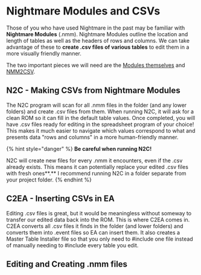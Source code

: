 # Nightmare Modules and CSVs

Those of you who have used Nightmare in the past may be familiar with **Nightmare Modules** \(.nmm\). Nightmare Modules outline the location and length of tables as well as the headers of rows and columns. We can take advantage of these to **create .csv files of various tables** to edit them in a more visually friendly manner.  
  
The two important pieces we will need are the [Modules themselves](http://www.feshrine.net/hacking/nightmare.php) and [NMM2CSV](https://feuniverse.us/t/nmm2csv-edit-tables-with-excel-instead-of-nightmare-updated-to-v1-0/1748).

## N2C - Making CSVs from Nightmare Modules

The N2C program will scan for all .nmm files in the folder \(and any lower folders\) and create .csv files from them. When running N2C, it will ask for a clean ROM so it can fill in the default table values. Once completed, you will have .csv files ready for editing in the spreadsheet program of your choice! This makes it much easier to navigate which values correspond to what and presents data "rows and columns" in a more human-friendly manner.

{% hint style="danger" %}
 **Be careful when running N2C!** 

N2C will create new files for every .nmm it encounters, even if the .csv already exists. This means it can potentially replace your edited .csv files with fresh ones**.** I recommend running N2C in a folder separate from your project folder.
{% endhint %}

## C2EA - Inserting CSVs in EA

Editing .csv files is great, but it would be meaningless without someway to transfer our edited data back into the ROM. This is where C2EA comes in. C2EA converts all .csv files it finds in the folder \(and lower folders\) and converts them into .event files so EA can insert them. It also creates a Master Table Installer file so that you only need to \#include one file instead of manually needing to \#include every table you edit.



## Editing and Creating .nmm files

